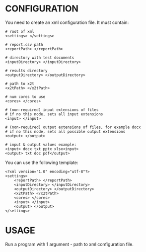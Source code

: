 CONFIGURATION
=============

You need to create an xml configuration file. It must contain:

	# root of xml
	<settings> </settings>

	# report.csv path
	<reportPath> </reportPath>

	# directory with test documents
	<inputDirectory> </inputDirectory>

	# results directory
	<outputDirectory> </outputDirectory>

	# path to x2t
	<x2tPath> </x2tPath>

	# num cores to use
	<cores> </cores>

	# (non-required) input extensions of files
	# if no this node, sets all input extensions
	<input> </input>

	# (non-required) output extensions of files, for example docx
	# if no this node, sets all possible output extensions
	<output> </output>

	# input & output values example:
	<input> docx txt pptx xlsx<input>
	<output> txt doc pdf</output>


	

You can use the following template:

	<?xml version="1.0" encoding="utf-8"?>
	<settings>
		<reportPath> </reportPath>
		<inputDirectory> </inputDirectory>
		<outputDirectory> </outputDirectory>
		<x2tPath> </x2tPath>
		<cores> </cores>
		<input> </input>
		<output> </output>
	</settings>

USAGE
=====

Run a program with 1 argument - path to xml configuration file.